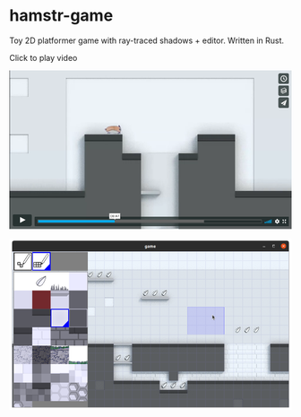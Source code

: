 # hamstr-game

Toy 2D platformer game with ray-traced shadows + editor. Written in Rust.

Click to play video

[![video](hamstr-screen.png)](https://vimeo.com/439506128)


![editor](hamstr-edit.png)